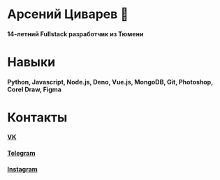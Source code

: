 # Арсений Циварев 👹
#### 14-летний Fullstack разработчик из Тюмени

# Навыки
#### Python, Javascript, Node.js, Deno, Vue.js, MongoDB, Git, Photoshop, Corel Draw, Figma

# Контакты
#### [VK](https://vk.com/nitroauth)
#### [Telegram](https://t.me/nitroauth)
#### [Instagram](https://instagram.com/nitroauth)
